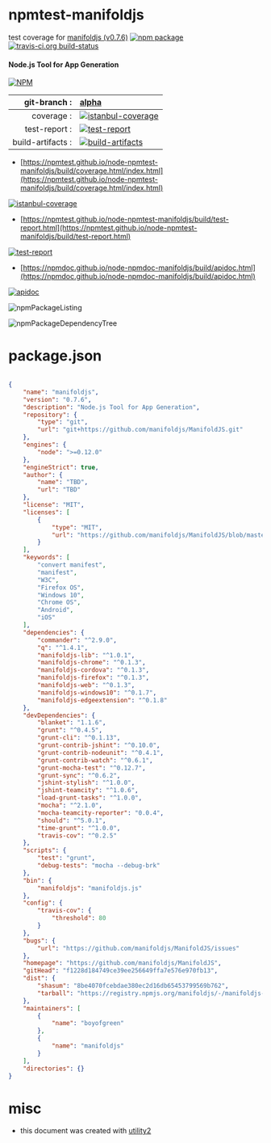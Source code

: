 # npmtest-manifoldjs

test coverage for  [manifoldjs (v0.7.6)](https://github.com/manifoldjs/ManifoldJS)  [![npm package](https://img.shields.io/npm/v/npmtest-manifoldjs.svg?style=flat-square)](https://www.npmjs.org/package/npmtest-manifoldjs) [![travis-ci.org build-status](https://api.travis-ci.org/npmtest/node-npmtest-manifoldjs.svg)](https://travis-ci.org/npmtest/node-npmtest-manifoldjs)
#### Node.js Tool for App Generation

[![NPM](https://nodei.co/npm/manifoldjs.png?downloads=true&downloadRank=true&stars=true)](https://www.npmjs.com/package/manifoldjs)

| git-branch : | [alpha](https://github.com/npmtest/node-npmtest-manifoldjs/tree/alpha)|
|--:|:--|
| coverage : | [![istanbul-coverage](https://npmtest.github.io/node-npmtest-manifoldjs/build/coverage.badge.svg)](https://npmtest.github.io/node-npmtest-manifoldjs/build/coverage.html/index.html)|
| test-report : | [![test-report](https://npmtest.github.io/node-npmtest-manifoldjs/build/test-report.badge.svg)](https://npmtest.github.io/node-npmtest-manifoldjs/build/test-report.html)|
| build-artifacts : | [![build-artifacts](https://npmtest.github.io/node-npmtest-manifoldjs/glyphicons_144_folder_open.png)](https://github.com/npmtest/node-npmtest-manifoldjs/tree/gh-pages/build)|

- [https://npmtest.github.io/node-npmtest-manifoldjs/build/coverage.html/index.html](https://npmtest.github.io/node-npmtest-manifoldjs/build/coverage.html/index.html)

[![istanbul-coverage](https://npmtest.github.io/node-npmtest-manifoldjs/build/screenCapture.buildCi.browser.%252Ftmp%252Fbuild%252Fcoverage.lib.html.png)](https://npmtest.github.io/node-npmtest-manifoldjs/build/coverage.html/index.html)

- [https://npmtest.github.io/node-npmtest-manifoldjs/build/test-report.html](https://npmtest.github.io/node-npmtest-manifoldjs/build/test-report.html)

[![test-report](https://npmtest.github.io/node-npmtest-manifoldjs/build/screenCapture.buildCi.browser.%252Ftmp%252Fbuild%252Ftest-report.html.png)](https://npmtest.github.io/node-npmtest-manifoldjs/build/test-report.html)

- [https://npmdoc.github.io/node-npmdoc-manifoldjs/build/apidoc.html](https://npmdoc.github.io/node-npmdoc-manifoldjs/build/apidoc.html)

[![apidoc](https://npmdoc.github.io/node-npmdoc-manifoldjs/build/screenCapture.buildCi.browser.%252Ftmp%252Fbuild%252Fapidoc.html.png)](https://npmdoc.github.io/node-npmdoc-manifoldjs/build/apidoc.html)

![npmPackageListing](https://npmtest.github.io/node-npmtest-manifoldjs/build/screenCapture.npmPackageListing.svg)

![npmPackageDependencyTree](https://npmtest.github.io/node-npmtest-manifoldjs/build/screenCapture.npmPackageDependencyTree.svg)



# package.json

```json

{
    "name": "manifoldjs",
    "version": "0.7.6",
    "description": "Node.js Tool for App Generation",
    "repository": {
        "type": "git",
        "url": "git+https://github.com/manifoldjs/ManifoldJS.git"
    },
    "engines": {
        "node": ">=0.12.0"
    },
    "engineStrict": true,
    "author": {
        "name": "TBD",
        "url": "TBD"
    },
    "license": "MIT",
    "licenses": [
        {
            "type": "MIT",
            "url": "https://github.com/manifoldjs/ManifoldJS/blob/master/LICENSE.txt"
        }
    ],
    "keywords": [
        "convert manifest",
        "manifest",
        "W3C",
        "Firefox OS",
        "Windows 10",
        "Chrome OS",
        "Android",
        "iOS"
    ],
    "dependencies": {
        "commander": "^2.9.0",
        "q": "^1.4.1",
        "manifoldjs-lib": "^1.0.1",
        "manifoldjs-chrome": "^0.1.3",
        "manifoldjs-cordova": "^0.1.3",
        "manifoldjs-firefox": "^0.1.3",
        "manifoldjs-web": "^0.1.3",
        "manifoldjs-windows10": "^0.1.7",
        "manifoldjs-edgeextension": "^0.1.8"
    },
    "devDependencies": {
        "blanket": "1.1.6",
        "grunt": "^0.4.5",
        "grunt-cli": "^0.1.13",
        "grunt-contrib-jshint": "^0.10.0",
        "grunt-contrib-nodeunit": "^0.4.1",
        "grunt-contrib-watch": "^0.6.1",
        "grunt-mocha-test": "^0.12.7",
        "grunt-sync": "^0.6.2",
        "jshint-stylish": "^1.0.0",
        "jshint-teamcity": "^1.0.6",
        "load-grunt-tasks": "^1.0.0",
        "mocha": "^2.1.0",
        "mocha-teamcity-reporter": "0.0.4",
        "should": "^5.0.1",
        "time-grunt": "^1.0.0",
        "travis-cov": "^0.2.5"
    },
    "scripts": {
        "test": "grunt",
        "debug-tests": "mocha --debug-brk"
    },
    "bin": {
        "manifoldjs": "manifoldjs.js"
    },
    "config": {
        "travis-cov": {
            "threshold": 80
        }
    },
    "bugs": {
        "url": "https://github.com/manifoldjs/ManifoldJS/issues"
    },
    "homepage": "https://github.com/manifoldjs/ManifoldJS",
    "gitHead": "f1228d184749ce39ee256649ffa7e576e970fb13",
    "dist": {
        "shasum": "8be4070fcebdae380ec2d16db65453799569b762",
        "tarball": "https://registry.npmjs.org/manifoldjs/-/manifoldjs-0.7.6.tgz"
    },
    "maintainers": [
        {
            "name": "boyofgreen"
        },
        {
            "name": "manifoldjs"
        }
    ],
    "directories": {}
}
```



# misc
- this document was created with [utility2](https://github.com/kaizhu256/node-utility2)
